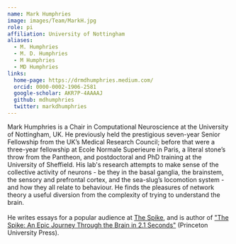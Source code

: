 ```yaml
---
name: Mark Humphries
image: images/Team/MarkH.jpg
role: pi
affiliation: University of Nottingham
aliases:
  - M. Humphries
  - M. D. Humphries
  - M Humphries
  - MD Humphries
links:
  home-page: https://drmdhumphries.medium.com/
  orcid: 0000-0002-1906-2581
  google-scholar: AKR7P-4AAAAJ
  github: mdhumphries
  twitter: markdhumphries
---
```


Mark Humphries is a Chair in Computational Neuroscience at the University of Nottingham, UK. He previously held the prestigious seven-year Senior Fellowship from the UK’s Medical Research Council; before that were a three-year fellowship at Ecole Normale Superieure in Paris, a literal stone’s throw from the Pantheon, and postdoctoral and PhD training at the University of Sheffield. His lab's research attempts to make sense of the collective activity of neurons - be they in the basal ganglia, the brainstem, the sensory and prefrontal cortex, and the sea-slug’s locomotion system - and how they all relate to behaviour. He finds the pleasures of network theory a useful diversion from the complexity of trying to understand the brain.
<br>
<br>
He writes essays for a popular audience at [The Spike](https://medium.com/the-spike), and is author of ["The Spike: An Epic Journey Through the Brain in 2.1 Seconds"](https://press.princeton.edu/books/paperback/9780691241487/the-spike?_gl=1*147tsvi*_up*MQ..*_ga*OTA5MDEyMDc5LjE3MjM2NTY5Nzg.*_ga_N1W9JWKLY3*MTcyMzY1Njk3Ny4xLjEuMTcyMzY1NzAwOC4yOS4wLjE1ODIwMDA4NDI.) (Princeton University Press).
